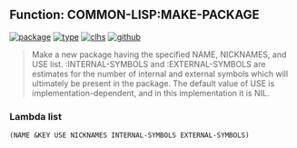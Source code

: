 ## Function: COMMON-LISP:MAKE-PACKAGE
[![package](https://img.shields.io/badge/Package-COMMON--LISP-5f9ea0.svg?style=social&colorA=999999)](../) [![type](https://img.shields.io/badge/Type-Function-5f9ea0.svg?style=social&colorA=999999)](../#function) [![clhs](https://img.shields.io/badge/CLHS-MAKE--PACKAGE-5f9ea0.svg?style=social&colorA=999999)](http://www.lispworks.com/documentation/HyperSpec/Body/f_mk_pkg.htm) [![github](https://img.shields.io/badge/GitHub-View_the_source-5f9ea0.svg?style=social&colorA=999999&logo=github)](https://github.com/sbcl/sbcl/blob/master/src/code/target-package.lisp/) 

> Make a new package having the specified NAME, NICKNAMES, and USE
> list. :INTERNAL-SYMBOLS and :EXTERNAL-SYMBOLS are estimates for the number of
> internal and external symbols which will ultimately be present in the package.
> The default value of USE is implementation-dependent, and in this
> implementation it is NIL.

### Lambda list
```
(NAME &KEY USE NICKNAMES INTERNAL-SYMBOLS EXTERNAL-SYMBOLS)
```
